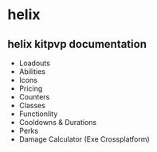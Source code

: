 # helix
## helix kitpvp documentation</br>
* Loadouts
* Abilities
* Icons
* Pricing
* Counters
* Classes
* Functionlity
* Cooldowns & Durations
* Perks
* Damage Calculator (Exe Crossplatform)
